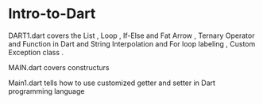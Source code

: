 # Intro-to-Dart
DART1.dart covers the List , Loop , If-Else and Fat Arrow , Ternary Operator and Function in Dart and String Interpolation and For loop labeling , Custom Exception class . 

MAIN.dart covers constructurs

Main1.dart tells how to use customized getter and setter in Dart programming language
